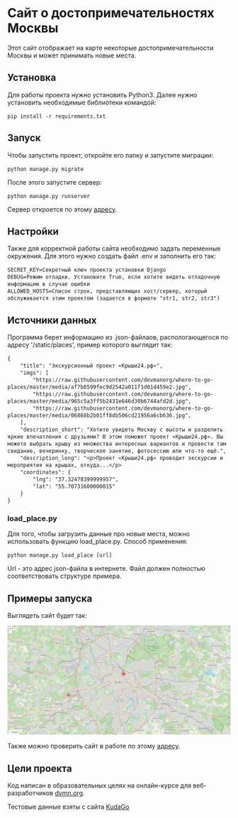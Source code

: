 # Сайт о достопримечательностях Москвы

Этот сайт отображает на карте некоторые достопримечательности Москвы и может принимать новые места.

## Установка

Для работы проекта нужно установить Python3. Далее нужно установить необходимые библиотеки командой:
```
pip install -r requirements.txt
```

## Запуск

Чтобы запустить проект, откройте его папку и запустите миграции:
```
python manage.py migrate
```
После этого запустите сервер:
```
python manage.py runserver
```
Сервер откроется по этому [адресу](http://127.0.0.1:8000).

## Настройки

Также для корректной работы сайта необходимо задать переменные окружения. Для этого нужно создать файл .env и заполнить его так:

```
SECRET_KEY=Секретный ключ проекта установки Django
DEBUG=Режим отладки. Установите True, если хотите видеть отладочную информацию в случае ошибки
ALLOWED_HOSTS=Список строк, представляющих хост/сервер, который обслуживается этим проектом (задается в формате "str1, str2, str3")
```

## Источники данных

Программа берет информацию из .json-файлаов, распологающегося по адресу '/static/places', пример которого выглядит так:
```
{
    "title": "Экскурсионный проект «Крыши24.рф»",
    "imgs": [
        "https://raw.githubusercontent.com/devmanorg/where-to-go-places/master/media/af7b8599fec9d2542a011f1d01d459e2.jpg",
        "https://raw.githubusercontent.com/devmanorg/where-to-go-places/master/media/965c5a3ff5b2431e646d30b6744afd2d.jpg",
        "https://raw.githubusercontent.com/devmanorg/where-to-go-places/master/media/06868b2b01ff8db506cd21956a6cb636.jpg",
    ],
    "description_short": "Хотите увидеть Москву с высоты и разделить яркие впечатления с друзьями? В этом поможет проект «Крыши24.рф». Вы можете выбрать крышу из множества интересных вариантов и провести там свидание, вечеринку, творческое занятие, фотосессию или что-то ещё.",
    "description_long": "<p>Проект «Крыши24.рф» проводит экскурсии и мероприятия на крышах, откуда...</p>
    "coordinates": {
        "lng": "37.32478399999957",
        "lat": "55.70731600000015"
    }
}
```

### load_place.py

Для того, чтобы загрузить данные про новые места, можно использовать функцию load_place.py. Способ применения:
```
python manage.py load_place [url]
```
Url - это адрес json-файла в интернете. Файл должен полностью соответствовать структуре примера.

## Примеры запуска

Выглядеть сайт будет так:

![Пример запуска](.gitbook/assets/preview.jpg "Пример запуска")

Также можно проверить сайт в работе по этому [адресу](https://moonlightshdwgrm.pythonanywhere.com/).

## Цели проекта

Код написан в образовательных целях на онлайн-курсе для веб-разработчиков [dvmn.org](https://dvmn.org).

Тестовые данные взяты с сайта [KudaGo](https://kudago.com/")